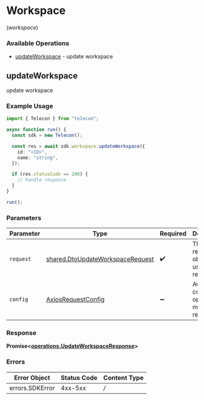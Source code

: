 # Workspace
(*workspace*)

### Available Operations

* [updateWorkspace](#updateworkspace) - update workspace

## updateWorkspace

update workspace

### Example Usage

```typescript
import { Telecon } from "telecon";

async function run() {
  const sdk = new Telecon();

  const res = await sdk.workspace.updateWorkspace({
    id: "<ID>",
    name: "string",
  });

  if (res.statusCode == 200) {
    // handle response
  }
}

run();
```

### Parameters

| Parameter                                                                                | Type                                                                                     | Required                                                                                 | Description                                                                              |
| ---------------------------------------------------------------------------------------- | ---------------------------------------------------------------------------------------- | ---------------------------------------------------------------------------------------- | ---------------------------------------------------------------------------------------- |
| `request`                                                                                | [shared.DtoUpdateWorkspaceRequest](../../sdk/models/shared/dtoupdateworkspacerequest.md) | :heavy_check_mark:                                                                       | The request object to use for the request.                                               |
| `config`                                                                                 | [AxiosRequestConfig](https://axios-http.com/docs/req_config)                             | :heavy_minus_sign:                                                                       | Available config options for making requests.                                            |


### Response

**Promise<[operations.UpdateWorkspaceResponse](../../sdk/models/operations/updateworkspaceresponse.md)>**
### Errors

| Error Object    | Status Code     | Content Type    |
| --------------- | --------------- | --------------- |
| errors.SDKError | 4xx-5xx         | */*             |
